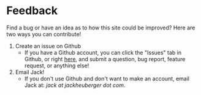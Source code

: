 # Feedback

Find a bug or have an idea as to how this site could be improved? Here are two ways you can contribute!

1. Create an issue on Github
   - If you have a Github account, you can click the "Issues" tab in Github, or right [here](https://github.com/jackheuberger/bhsjobboard/issues), and submit a question, bug report, feature request, or anything else!
2. Email Jack!
   - If you don't use Github and don't want to make an account, email Jack at: *jack at jackheuberger dot com*. 